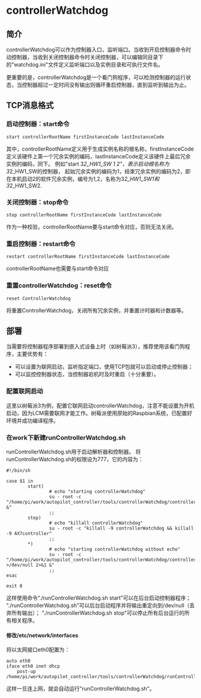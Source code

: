 # controllerWatchdog

## 简介

controllerWatchdog可以作为控制器入口，监听端口。当收到开启控制器命令时动控制器，当收到关闭控制器命令时关闭控制器，可以编辑同目录下的"watchdog.ini"文件定义监听端口以及实例目录和可执行文件名。

更重要的是，controllerWatchdog是一个看门狗程序，可以检测控制器的运行状态，当控制器超过一定时间没有输出则循环重启控制器，直到监听到输出为止。

## TCP消息格式

### 启动控制器：start命令
``` 
start controllerRootName firstInstanceCode lastInstanceCode
```
其中，controllerRootName定义用于生成实例名称的根名称，firstInstanceCode定义该硬件上第一个冗余实例的编码，lastInstanceCode定义该硬件上最后冗余实例的编码，同下。
例如"start 3*2_HW1_SW 1 2"，表示启动根名称为3*2_HW1_SW的控制器， 起始冗余实例的编码为1，结束冗余实例的编码为2，即在本机启动2的软件冗余实例，编号为1,2，名称为3*2_HW1_SW1和3*2_HW1_SW2.

### 关闭控制器：stop命令
``` 
stop controllerRootName firstInstanceCode lastInstanceCode
```
作为一种校验，controllerRootName要与start命令对应，否则无法关闭。

### 重启控制器：restart命令
``` 
restart controllerRootName firstInstanceCode lastInstanceCode
```
controllerRootName也需要与start命令对应

### 重置controllerWatchdog：reset命令
``` 
reset ControllerWatchdog
```
将重置ControllerWatchdog，关闭所有冗余实例，并重置计时器和计数器等。

## 部署

当需要将控制器程序部署到嵌入式设备上时（如树莓派3），推荐使用该看门狗程序，主要优势有：

- 可以设置为联网启动，监听指定端口，使用TCP包就可以启动或停止控制器；
- 可以监控控制器状态，当控制器宕机时及时重启（十分重要）。

### 配置联网启动
这里以树莓派3为例，配置它联网启动controllerWatchdog，注意不能设置为开机启动，因为LCM需要联网才能工作。树莓派使用原始的Raspbian系统，已配置好环境并成功编译程序。

### 在work下新建runControllerWatchdog.sh
runControllerWatchdog.sh用于启动解析器和控制器。
将runControllerWatchdog.sh的权限设为777，它的内容为：
```
#!/bin/sh

case $1 in
        start)
                # echo "starting controllerWatchdog"
                su - root -c "/home/pi/work/autopilot_controller/tools/controllerWatchdog/controllerWatchdog &"
                ;;
        stop)
                # echo "killall controllerWatchdog"
                su - root -c "killall -9 controllerWatchdog && killall -9 AX7controller"
                ;;
        *)
                # echo "starting controllerWatchdog without echo"
                su - root -c "/home/pi/work/autopilot_controller/tools/controllerWatchdog/controllerWatchdog >/dev/null 2>&1 &"
                ;;
esac

exit 0

```

这样使用命令“./runControllerWatchdog.sh start”可以在后台启动控制器程序；
"./runControllerWatchdog.sh"可以后台启动程序并将输出重定向到/dev/null（丢弃所有输出）；
"./runControllerWatchdog.sh stop"可以停止所有后台运行的所有相关程序。

#### 修改/etc/network/interfaces
将以太网接口eth0配置为：
```
auto eth0
iface eth0 inet dhcp
    post-up /home/pi/work/autopilot_controller/tools/controllerWatchdog/runControllerWatchdog.sh
```

这样一旦连上网，就会自动运行"runControllerWatchdog.sh"。
